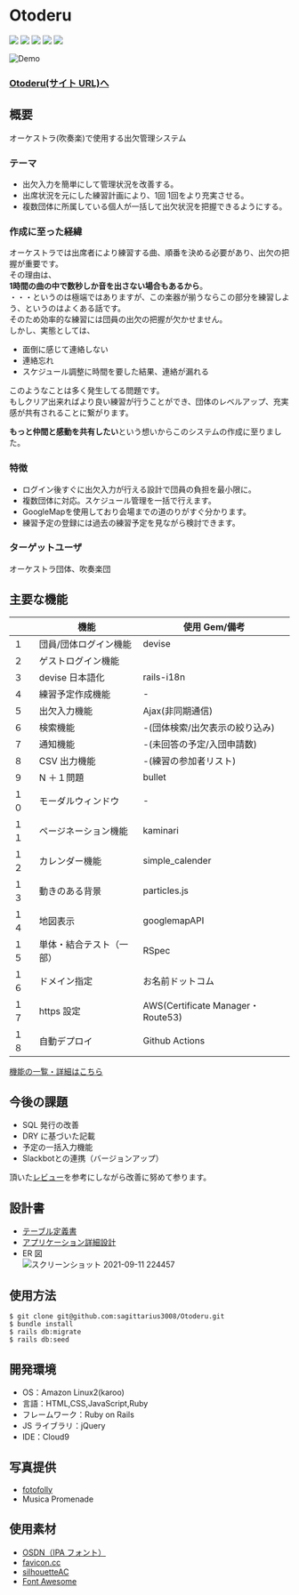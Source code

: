 # Otoderu
<p align="left"> 
  <img src="https://img.shields.io/badge/-HTML5-333.svg?logo=html5&style=flat">
  <img src="https://img.shields.io/badge/-CSS3-1572B6.svg?logo=css3&style=flat">
  <img src="https://img.shields.io/badge/-Rails-CC0000.svg?logo=rubyonrails&style=flat">
  <img src="https://img.shields.io/badge/Javascript-276DC3.svg?logo=javascript&style=flat">
  <img src="https://img.shields.io/badge/-Amazon%20AWS-232F3E.svg?logo=amazon-aws&style=flat">
</p>

![Demo](https://user-images.githubusercontent.com/83518855/131471852-b7817ded-56b1-412a-ac25-778ce5ecb9de.gif)

### [Otoderu(サイト URL)へ](https://otoderu.com)

## 概要

オーケストラ(吹奏楽)で使用する出欠管理システム

### テーマ

- 出欠入力を簡単にして管理状況を改善する。
- 出席状況を元にした練習計画により、1回 1回をより充実させる。
- 複数団体に所属している個人が一括して出欠状況を把握できるようにする。

### 作成に至った経緯

オーケストラでは出席者により練習する曲、順番を決める必要があり、出欠の把握が重要です。<br>
その理由は、<br>**1時間の曲の中で数秒しか音を出さない場合もあるから**。<br>
・・・というのは極端ではありますが、この楽器が揃うならこの部分を練習しよう、というのはよくある話です。<br>
そのため効率的な練習には団員の出欠の把握が欠かせません。<br>
しかし、実態としては、

- 面倒に感じて連絡しない
- 連絡忘れ
- スケジュール調整に時間を要した結果、連絡が漏れる

このようなことは多く発生してる問題です。<br>
もしクリア出来ればより良い練習が行うことができ、団体のレベルアップ、充実感が共有されることに繋がります。<br>

**もっと仲間と感動を共有したい**という想いからこのシステムの作成に至りました。

### 特徴
- ログイン後すぐに出欠入力が行える設計で団員の負担を最小限に。
- 複数団体に対応。スケジュール管理を一括で行えます。
- GoogleMapを使用しており会場までの道のりがすぐ分かります。
- 練習予定の登録には過去の練習予定を見ながら検討できます。

### ターゲットユーザ

オーケストラ団体、吹奏楽団

## 主要な機能

|      | 機能                     | 使用 Gem/備考                     |
| ---- | ------------------------ | --------------------------------- |
| １   | 団員/団体ログイン機能    | devise                            |
| ２   | ゲストログイン機能       |                                   |
| ３   | devise 日本語化          | rails-i18n                        |
| ４   | 練習予定作成機能         | -                                 |
| ５   | 出欠入力機能             | Ajax(非同期通信)                  |
| ６   | 検索機能                 | -(団体検索/出欠表示の絞り込み)    |
| ７   | 通知機能                 | -(未回答の予定/入団申請数)        |
| ８   | CSV 出力機能             | -(練習の参加者リスト)             |
| ９   | N ＋１問題               | bullet                            |
| １０ | モーダルウィンドウ       | -                                 |
| １１ | ページネーション機能     | kaminari                          |
| １２ | カレンダー機能           | simple_calender                   |
| １３ | 動きのある背景           | particles.js                      |
| １４ | 地図表示                 | googlemapAPI                      |
| １５ | 単体・結合テスト（一部） | RSpec                             |
| １６ | ドメイン指定             | お名前ドットコム                  |
| １７ | https 設定               | AWS(Certificate Manager・Route53) |
| １８ | 自動デプロイ             | Github Actions                    |

[機能の一覧・詳細はこちら](https://docs.google.com/spreadsheets/d/1yHLfj2vTUaqEzmE4-0uya6wkFhEpDJf8KrDFfRTXmSc/edit?usp=sharing)

## 今後の課題

- SQL 発行の改善
- DRY に基づいた記載
- 予定の一括入力機能
- Slackbotとの連携（バージョンアップ）

頂いた[レビュー](https://docs.google.com/spreadsheets/d/1ncuHkSPa2KOA9w-8PAqZyYjZSPjEKQVvLZSY_Tatpx4/edit?usp=sharing)を参考にしながら改善に努めて参ります。

## 設計書

- [テーブル定義書](https://docs.google.com/spreadsheets/d/1a9zYIdhUhD_8Z63i26BLWO315mVppMZ7koWDFI5wkVA/edit?usp=sharing)
- [アプリケーション詳細設計](https://docs.google.com/spreadsheets/d/1lXLAcZVtGDKtB71RUtqQRwT3cMNWfw1PctalsSpCccA/edit?usp=sharing)
- ER 図  
  ![スクリーンショット 2021-09-11 224457](https://user-images.githubusercontent.com/83518855/132950076-1ef6e805-aed1-41f1-9db8-7d59615ad94f.png)
  
## 使用方法

```
$ git clone git@github.com:sagittarius3008/Otoderu.git
$ bundle install
$ rails db:migrate
$ rails db:seed
```

## 開発環境

- OS：Amazon Linux2(karoo)
- 言語：HTML,CSS,JavaScript,Ruby
- フレームワーク：Ruby on Rails
- JS ライブラリ：jQuery
- IDE：Cloud9

## 写真提供

- [fotofolly](https://fotofolly.com/bridal/)
- Musica Promenade

## 使用素材

- [OSDN（IPA フォント）](https://ja.osdn.net/)
- [favicon.cc](https://www.favicon.cc)
- [silhouetteAC](https://www.silhouette-ac.com/)
- [Font Awesome](https://fontawesome.com/)

